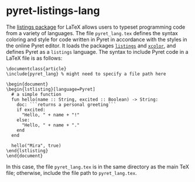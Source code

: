 # pyret-listings-lang


The [listings package](https://ctan.org/pkg/listings?lang=en) for LaTeX allows users to typeset programming code from a variety of languages. The file `pyret_lang.tex` defines the syntax coloring and style for code written in Pyret in accordance with the styles in the online Pyret editor. It loads the packages [`listings`](https://ctan.org/pkg/listings?lang=en) and [`xcolor`](https://ctan.org/pkg/xcolor), and defines Pyret as a `listings` language. The syntax to include Pyret code in a LaTeX file is as follows:
```
\documentclass{article}
\include{pyret_lang} % might need to specify a file path here

\begin{document}
\begin{lstlisting}[language=Pyret]
  # a simple function
  fun hello(name :: String, excited :: Boolean) -> String:
    doc: ```returns a personal greeting```
    if excited:
      "Hello, " + name + "!"
    else: 
      "Hello, " + name + "."
    end
  end

  hello("Mira", true)
\end{lstlisting}
\end{document}
```
In this case, the file `pyret_lang.tex` is in the same directory as the main TeX file; otherwise, include the file path to `pyret_lang.tex`.
